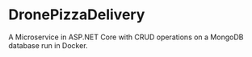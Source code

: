 # DronePizzaDelivery
 
A Microservice in ASP.NET Core with CRUD operations on a MongoDB database run in Docker.
